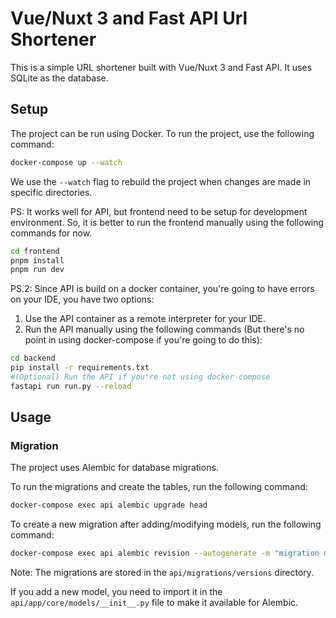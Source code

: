 # Vue/Nuxt 3 and Fast API Url Shortener

This is a simple URL shortener built with Vue/Nuxt 3 and Fast API. It uses SQLite as the database.

## Setup

The project can be run using Docker. To run the project, use the following command:
```bash
docker-compose up --watch
```

We use the `--watch` flag to rebuild the project when changes are made in specific directories.

PS: It works well for API, but frontend need to be setup for development environment. So, it is better to run the frontend manually using the following commands for now.

```bash
cd frontend
pnpm install
pnpm run dev
```

PS.2: Since API is build on a docker container, you're going to have errors on your IDE, you have two options:
1. Use the API container as a remote interpreter for your IDE.
2. Run the API manually using the following commands (But there's no point in using docker-compose if you're going to do this):
```bash
cd backend
pip install -r requirements.txt
#(Optional) Run the API if you're not using docker-compose
fastapi run run.py --reload
```

## Usage

### Migration

The project uses Alembic for database migrations.

To run the migrations and create the tables, run the following command:
```bash
docker-compose exec api alembic upgrade head
```

To create a new migration after adding/modifying models, run the following command:
```bash
docker-compose exec api alembic revision --autogenerate -m "migration message"
```

Note: The migrations are stored in the `api/migrations/versions` directory.

If you add a new model, you need to import it in the `api/app/core/models/__init__.py` file to make it available for Alembic.



